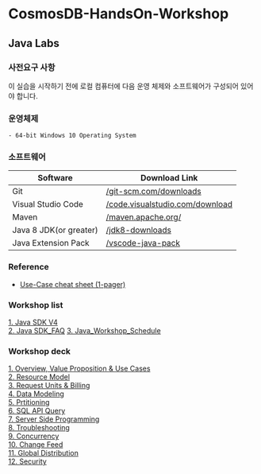 # CosmosDB-HandsOn-Workshop

## Java Labs

### 사전요구 사항
이 실습을 시작하기 전에 로컬 컴퓨터에 다음 운영 체제와 소프트웨어가 구성되어 있어야 합니다.

### 운영체제
    - 64-bit Windows 10 Operating System

### 소프트웨어
|Software|Download Link|
|---|---|
|Git|[/git-scm.com/downloads](https://git-scm.com/downloads)|
|Visual Studio Code|[/code.visualstudio.com/download](https://go.microsoft.com/fwlink/?Linkid=852157)|
|Maven|[/maven.apache.org/](https://maven.apache.org/)|
|Java 8 JDK(or greater)|[/jdk8-downloads](https://www.oracle.com/technetwork/java/javase/downloads/jdk8-downloads-2133151.html)|
|Java Extension Pack|[/vscode-java-pack](https://marketplace.visualstudio.com/items?itemName=vscjava.vscode-java-pack)|

### Reference
- [Use-Case cheat sheet (1-pager)](https://azurecosmosdb.github.io/labs/decks/1Pager-Use-Cases.pptx) 

### Workshop list
[1. Java SDK V4](https://docs.microsoft.com/en-us/azure/cosmos-db/sql/sql-api-sdk-java-v4)   
[2. Java SDK_FAQ](https://docs.microsoft.com/en-us/azure/cosmos-db/sql/sql-api-sdk-java-v4#faq)
[3. Java_Workshop_Schedule](https://azurecosmosdb.github.io/CosmosDBWorkshops/#schedule)   

### Workshop deck
[1. Overview, Value Proposition & Use Cases](https://azurecosmosdb.github.io/labs/decks/Overview-Value-Proposition-Use-Cases.pptx)   
[2. Resource Model](https://azurecosmosdb.github.io/labs/decks/Resource-Model.pptx)   
[3. Request Units & Billing](https://azurecosmosdb.github.io/labs/decks/Request-Units-Billing.pptx)   
[4. Data Modeling](https://azurecosmosdb.github.io/labs/decks/Data-Modeling.pptx)   
[5. Prtitioning](https://azurecosmosdb.github.io/labs/decks/Partitioning.pptx)   
[6. SQL API Query](https://azurecosmosdb.github.io/labs/decks/SQL-API-Query.pptx)   
[7. Server Side Programming](https://azurecosmosdb.github.io/labs/decks/Server-Side-Programming.pptx)   
[8. Troubleshooting](https://azurecosmosdb.github.io/labs/decks/Troubleshooting.pptx)   
[9. Concurrency](https://azurecosmosdb.github.io/labs/decks/Concurrency.pptx)   
[10. Change Feed](https://azurecosmosdb.github.io/labs/decks/Change-Feed.pptx)   
[11. Global Distribution](https://azurecosmosdb.github.io/labs/decks/Global-Distribution.pptx)   
[12. Security](https://azurecosmosdb.github.io/labs/decks/Security.pptx)



